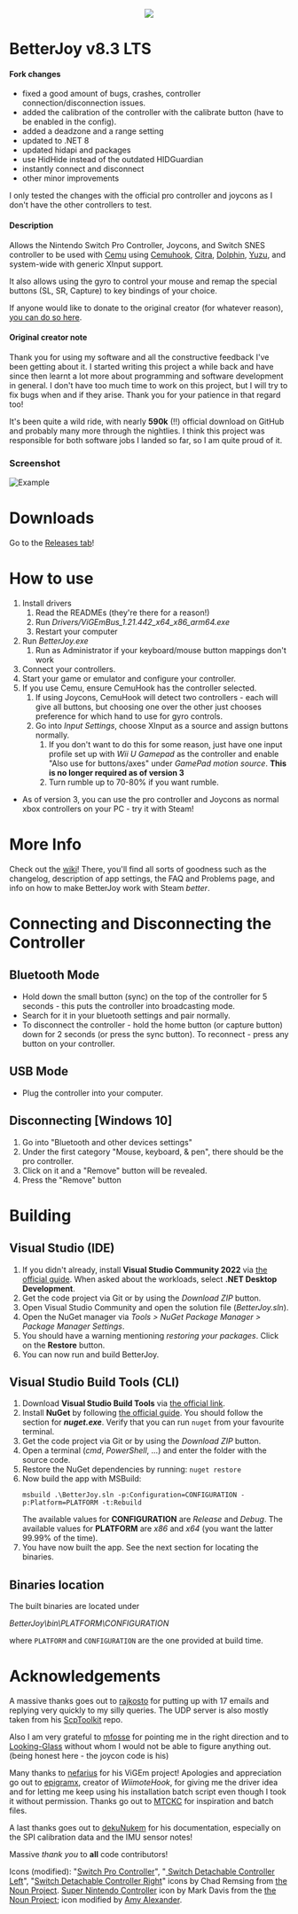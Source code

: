 <p align="center">
  <img src="title.png">
</p>

# BetterJoy v8.3 LTS
#### Fork changes
 - fixed a good amount of bugs, crashes, controller connection/disconnection issues.
 - added the calibration of the controller with the calibrate button (have to be enabled in the config).
 - added a deadzone and a range setting
 - updated to .NET 8
 - updated hidapi and packages
 - use HidHide instead of the outdated HIDGuardian
 - instantly connect and disconnect
 - other minor improvements

I only tested the changes with the official pro controller and joycons as I don't have the other controllers to test.

#### Description

Allows the Nintendo Switch Pro Controller, Joycons, and Switch SNES controller to be used with [Cemu](http://cemu.info/) using [Cemuhook](https://sshnuke.net/cemuhook/), [Citra](https://citra-emu.org/), [Dolphin](https://dolphin-emu.org/), [Yuzu](https://yuzu-emu.org/), and system-wide with generic XInput support.

It also allows using the gyro to control your mouse and remap the special buttons (SL, SR, Capture) to key bindings of your choice.

If anyone would like to donate to the original creator (for whatever reason), [you can do so here](https://www.paypal.me/DavidKhachaturov/5).

#### Original creator note
Thank you for using my software and all the constructive feedback I've been getting about it. I started writing this project a while back and have since then learnt a lot more about programming and software development in general. I don't have too much time to work on this project, but I will try to fix bugs when and if they arise. Thank you for your patience in that regard too!

It's been quite a wild ride, with nearly **590k** (!!) official download on GitHub and probably many more through the nightlies. I think this project was responsible for both software jobs I landed so far, so I am quite proud of it.

### Screenshot
![Example](https://github.com/d3xMachina/BetterJoy/assets/16732772/02aa978f-6b26-4d76-b910-b8fcea175a71)

# Downloads
Go to the [Releases tab](https://github.com/d3xMachina/BetterJoy/releases/)!

# How to use
1. Install drivers
    1. Read the READMEs (they're there for a reason!)
    1. Run *Drivers/ViGEmBus_1.21.442_x64_x86_arm64.exe*
    1. Restart your computer
2. Run *BetterJoy.exe*
    1. Run as Administrator if your keyboard/mouse button mappings don't work
3. Connect your controllers.
4. Start your game or emulator and configure your controller.
5. If you use Cemu, ensure CemuHook has the controller selected.
    1. If using Joycons, CemuHook will detect two controllers - each will give all buttons, but choosing one over the other just chooses preference for which hand to use for gyro controls.
    2. Go into *Input Settings*, choose XInput as a source and assign buttons normally.
        1. If you don't want to do this for some reason, just have one input profile set up with *Wii U Gamepad* as the controller and enable "Also use for buttons/axes" under *GamePad motion source*. **This is no longer required as of version 3**
        2. Turn rumble up to 70-80% if you want rumble.

* As of version 3, you can use the pro controller and Joycons as normal xbox controllers on your PC - try it with Steam!

# More Info
Check out the [wiki](https://github.com/Davidobot/BetterJoy/wiki)! There, you'll find all sorts of goodness such as the changelog, description of app settings, the FAQ and Problems page, and info on how to make BetterJoy work with Steam *better*.

# Connecting and Disconnecting the Controller
## Bluetooth Mode
 * Hold down the small button (sync) on the top of the controller for 5 seconds - this puts the controller into broadcasting mode.
 * Search for it in your bluetooth settings and pair normally.
 * To disconnect the controller - hold the home button (or capture button) down for 2 seconds (or press the sync button). To reconnect - press any button on your controller.

## USB Mode
 * Plug the controller into your computer.
 
## Disconnecting \[Windows 10]
1. Go into "Bluetooth and other devices settings"
1. Under the first category "Mouse, keyboard, & pen", there should be the pro controller.
1. Click on it and a "Remove" button will be revealed.
1. Press the "Remove" button

# Building

## Visual Studio (IDE)

1. If you didn't already, install **Visual Studio Community 2022** via
   [the official guide](https://docs.microsoft.com/en-us/visualstudio/install/install-visual-studio?view=vs-2022).
   When asked about the workloads, select **.NET Desktop Development**.
2. Get the code project via Git or by using the *Download ZIP* button.
3. Open Visual Studio Community and open the solution file (*BetterJoy.sln*).
4. Open the NuGet manager via *Tools > NuGet Package Manager > Package Manager Settings*.
5. You should have a warning mentioning *restoring your packages*. Click on the **Restore** button.
6. You can now run and build BetterJoy.

## Visual Studio Build Tools (CLI)
1. Download **Visual Studio Build Tools** via
   [the official link](https://visualstudio.microsoft.com/downloads/#build-tools-for-visual-studio-2022).
2. Install **NuGet** by following
   [the official guide](https://docs.microsoft.com/en-us/nuget/install-nuget-client-tools#nugetexe-cli).
   You should follow the section for ***nuget.exe***.
   Verify that you can run `nuget` from your favourite terminal.
3. Get the code project via Git or by using the *Download ZIP* button.
4. Open a terminal (*cmd*, *PowerShell*, ...) and enter the folder with the source code.
5. Restore the NuGet dependencies by running: `nuget restore`
6. Now build the app with MSBuild:
   ```
   msbuild .\BetterJoy.sln -p:Configuration=CONFIGURATION -p:Platform=PLATFORM -t:Rebuild
   ```
   The available values for **CONFIGURATION** are *Release* and *Debug*.
   The available values for **PLATFORM** are *x86* and *x64* (you want the latter 99.99% of the time).
7. You have now built the app. See the next section for locating the binaries.

## Binaries location
The built binaries are located under

*BetterJoy\bin\PLATFORM\CONFIGURATION*

where `PLATFORM` and `CONFIGURATION` are the one provided at build time. 

# Acknowledgements
A massive thanks goes out to [rajkosto](https://github.com/rajkosto/) for putting up with 17 emails and replying very quickly to my silly queries. The UDP server is also mostly taken from his [ScpToolkit](https://github.com/rajkosto/ScpToolkit) repo.

Also I am very grateful to [mfosse](https://github.com/mfosse/JoyCon-Driver) for pointing me in the right direction and to [Looking-Glass](https://github.com/Looking-Glass/JoyconLib) without whom I would not be able to figure anything out. (being honest here - the joycon code is his)

Many thanks to [nefarius](https://github.com/ViGEm/ViGEmBus) for his ViGEm project! Apologies and appreciation go out to [epigramx](https://github.com/epigramx), creator of *WiimoteHook*, for giving me the driver idea and for letting me keep using his installation batch script even though I took it without permission. Thanks go out to [MTCKC](https://github.com/MTCKC/ProconXInput) for inspiration and batch files.

A last thanks goes out to [dekuNukem](https://github.com/dekuNukem/Nintendo_Switch_Reverse_Engineering) for his documentation, especially on the SPI calibration data and the IMU sensor notes!

Massive *thank you* to **all** code contributors!

Icons (modified): "[Switch Pro Controller](https://thenounproject.com/term/nintendo-switch/930119/)", "[
Switch Detachable Controller Left](https://thenounproject.com/remsing/uploads/?i=930115)", "[Switch Detachable Controller Right](https://thenounproject.com/remsing/uploads/?i=930121)" icons by Chad Remsing from [the Noun Project](http://thenounproject.com/). [Super Nintendo Controller](https://thenounproject.com/themizarkshow/collection/vectogram/?i=193592) icon by Mark Davis from the [the Noun Project](http://thenounproject.com/); icon modified by [Amy Alexander](https://www.linkedin.com/in/-amy-alexander/).
